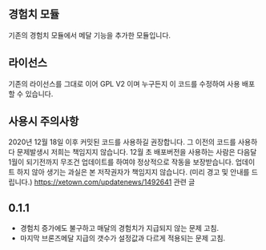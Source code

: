 ## 경험치 모듈

기존의 경험치 모듈에서 메달 기능을 추가한 모듈입니다.

## 라이선스

기존의 라이선스를 그대로 이어 GPL V2 이며 누구든지 이 코드를 수정하여 사용 배포 할 수 있습니다.

## 사용시 주의사항

2020년 12월 18일 이후 커밋된 코드를 사용하길 권장합니다.
그 이전의 코드를 사용하다 문제발생시 저희는 책임지지 않습니다.
12월 초 배포버전을 사용하는 사람은 다음달 1월이 되기전까지 무조건 업데이트를 하여야 정상적으로 작동을 보장받습니다. 업데이트 하지 않아 생기는 과실은 본 저작권자가 책임지지 않습니다. (미리 경고 및 안내를 드립니다.)
https://xetown.com/updatenews/1492641 관련 글

## 0.1.1
* 경험치 증가에도 불구하고 매달의 경험치가 지급되지 않는 문제 고침.
* 마지막 브론즈메달 지급의 갯수가 설정값과 다르게 적용되는 문제 고침.
